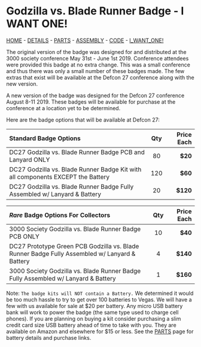 # Godzilla vs. Blade Runner Badge - I WANT ONE!

[HOME](/) - [DETAILS](3kbadge_details.md) - [PARTS](3kbadge_components.md) - [ASSEMBLY](3kbadge_assembly.md) - [CODE](3kbadge_code.md) - [I_WANT_ONE!](3kbadge_i_want_one.md)

The original version of the badge was designed for and distributed at the 3000 society conference May 31st - June 1st 2019.
Conference attendees were provided this badge at no extra change.
This was a small conference and thus there was only a small number of these badges made.
The few extras that exist will be available at the Defcon 27 conference along with the new version.

A new version of the badge was designed for the Defcon 27 conference August 8-11 2019.
These badges will be available for purchase at the conference at a location yet to be determined.

Here are the badge options that will be available at Defcon 27:

| Standard Badge Options | Qty | Price Each |  
| :--- | :---: | ---: |
| DC27 Godzilla vs. Blade Runner Badge PCB and Lanyard ONLY | 80 | **$20** |
| DC27 Godzilla vs. Blade Runner Badge Kit with all components EXCEPT the Battery | 120 | **$60** |
| DC27 Godzilla vs. Blade Runner Badge Fully Assembled w/ Lanyard & Battery | 20 | **$120** |

| *Rare* Badge Options For Collectors | Qty | Price Each |  
| :--- | :---: | ---: |
| 3000 Society Godzilla vs. Blade Runner Badge PCB ONLY | 10 | **$40** |
| DC27 Prototype Green PCB Godzilla vs. Blade Runner Badge Fully Assembled w/ Lanyard & Battery | 4 | **$140** |
| 3000 Society Godzilla vs. Blade Runner Badge Fully Assembled w/ Lanyard & Battery | 1 | **$160** |

Note: `The badge kits will NOT contain a Battery.`
We determined it would be too much hassle to try to get over 100 batteries to Vegas.
We will have a few with us available for sale at $20 per battery.
Any micro USB battery bank will work to power the badge (the same type used to charge cell phones).
If you are planning on buying a kit consider purchasing a slim credit card size USB battery ahead of time to take with you.
They are available on Amazon and elsewhere for $15 or less.
See the [PARTS](3kbadge_components.md) page for battery details and purchase links.
